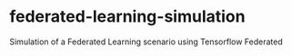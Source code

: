 # federated-learning-simulation
Simulation of a Federated Learning scenario using Tensorflow Federated
